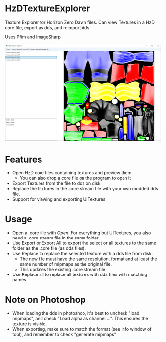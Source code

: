 # HzDTextureExplorer
 Texture Explorer for Horizon Zero Dawn files.
 Can view Textures in a HzD core file, export as dds, and reimport dds
 
 Uses Pfim and ImageSharp

 ![Screenshot of tool](/Screenshots/tool.png?raw=true)
 
 # Features
 * Open HzD core files containing textures and preview them.
     * You can also drop a core file on the program to open it
 * Export Textures from the file to dds on disk
 * Replace the textures in the .core.stream file with your own modded dds file.
 * Support for viewing and exporting UITextures
 
 # Usage
 * Open a .core file with *Open*. For everything but UITextures, you also need a .core.stream file in the same folder.
 * Use Export or Export All to export the select or all textures to the same folder as the .core file (as dds files).
 * Use Replace to replace the selected texture with a dds file from disk.
     * The new file must have the same resolution, format and at least the same number of mipmaps as the original file.
	 * This updates the existing .core.stream file
 * Use Replace all to replace all textures with dds files with matching names.

# Note on Photoshop
* When loading the dds in photoshop, it's best to uncheck "load mipmaps", and check "Load alpha as channel ...". This ensures the texture is visible.
* When exporting, make sure to match the format (see info window of tool), and remember to check "generate mipmaps"
